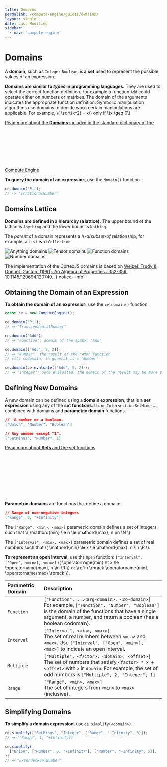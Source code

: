 ```yaml
---
title: Domains
permalink: /compute-engine/guides/domains/
layout: single
date: Last Modified
sidebar:
  - nav: 'compute-engine'
---
```

# Domains

A **domain**, such as `Integer` `Boolean`, is a **set** used to represent the possible values of an expression.


**Domains are similar to _types_ in programming languages.** They are used to 
select the correct function definition. For example a function `Add` could operate
either on numbers or matrixes. The domain of the arguments indicates the appropriate function definition. Symbolic manipulation algorithms use domains to decide when certain manipulations are applicable. For example,
\\( \sqrt{x^2} = x\\) only if \\(x \geq 0\\)


<div class='read-more'><a href="/compute-engine/reference/domains/">Read more about the <strong>Domains</strong> included in the standard dictionary of the Compute Engine<svg class="svg-chevron" ><use xlink:href="#svg-chevron"></use></svg></a></div>


**To query the domain of an expression**, use the `domain()` function.

```js
ce.domain('Pi');
// -> "IrrationalNumber"
```


## Domains Lattice

**Domains are defined in a hierarchy (a lattice).** The upper bound of the
lattice is `Anything` and the lower bound is `Nothing`. 

The _parent_ of a domain represents a _is-a_/_subset-of_ relationship, for example, a `List` _is-a_ `Collection`.

![Anything domains](/assets/domains.001.jpeg 'The top-level domains')
![Tensor domains](/assets/domains.002.jpeg 'The Tensor sub-domains')
![Function domains](/assets/domains.003.jpeg 'The Function sub-domains')
![Number domains](/assets/domains.004.jpeg 'The Number sub-domains')

The implementation of the CortexJS domains is based on
[Weibel, Trudy & Gonnet, Gaston. (1991). An Algebra of Properties.. 352-359. 10.1145/120694.120749. ](https://www.researchgate.net/publication/.221564157_An_Algebra_of_Properties).{.notice--info}

## Obtaining the Domain of an Expression

**To obtain the domain of an expression**, use the `ce.domain()` function.

```js
const ce = new ComputeEngine();

ce.domain('Pi');
// ➔ "TranscendentalNumber"

ce.domain('Add');
// ➔ "Function": domain of the symbol "Add"

ce.domain(['Add', 5, 2]);
// ➔ "Number": the result of the "Add" function
// (its codomain) in general is a "Number"

ce.domain(ce.evaluate(['Add', 5, 2]));
// ➔ "Integer": once evaluated, the domain of the result may be more specific
```

## Defining New Domains

A new domain can be defined using a **domain expression**, that is a **set 
expression** using any of the **set functions**: `Union` 
`Intersection` `SetMinus`..., combined with domains and **parametric domain** functions.


```json
//  A number or a boolean.
["Union", "Number", "Boolean"]

// Any number except "1".
["SetMinus", "Number", 1]
```

<div class='read-more'><a href="/compute-engine/reference/sets/">Read more about <strong>Sets</strong> and the set functions<svg class="svg-chevron" ><use xlink:href="#svg-chevron"></use></svg></a></div>


**Parametric domains** are functions that define a domain:

```json
// Range of non-negative integers
["Range", 0, "+Infinity"]
```

The `["Range", <min>, <max>]` parametric domain defines a set of integers such
that \\( \mathord{min} \le n \le \mathord{max}, n \in \N \\).

The `["Interval", <min>, <max>]` parametric domain defines a set of real numbers
such that \\( \mathord{min} \le x \le \mathord{max}, n \in \R \\).

**To represent an open interval**, use the `Open` function:
`["Interval", ["Open", <min>], <max>]` \\( \operatorname{min} \lt x \le \operatorname{max},
n \in \R \\) or \\(x \in \rbrack \operatorname{min}, \operatorname{max} \rbrack \\).


<div class=symbols-table>

| Parametric Domain | Description |
| :--- | :--- |
| `Function` | `["Function", ...<arg-domain>, <co-domain>]` <br> For example, `["Function", "Number", "Boolean"]` is the domain of the functions that have a single argument, a number, and return a boolean (has a boolean codomain). |
| `Interval` | `["Interval", <min>, <max>]` <br> The set of real numbers between `<min>` and `<max>`. Use `["Interval", ["Open", <min>], <max>]` to indicate an  open interval. |
| `Multiple` | `["Multiple", <factor>, <domain>, <offset>]` <br> The set of numbers that satisfy `<factor> * x + <offset>` with `x` in `domain`. For example, the set of odd numbers is `["Multiple", 2, "Integer", 1]`|
| `Range` | `["Range", <min>, <max>]` <br> The set of integers from `<min>` to `<max>` (inclusive). |

</div>





## Simplifying Domains

**To simplify a domain expression**, use `ce.simplify(<domain>)`.

```js
ce.simplify(["SetMinus", "Integer", ["Range", "-Infinity", 0]]);
// ➔ ["Range", 1, "+Infinity]]

ce.simplify(
  ["Union", ["Number", 0, "+Infinity"], ["Number", "-Infinity", 5]],
);
// ➔ "ExtendedRealNumber"
```
